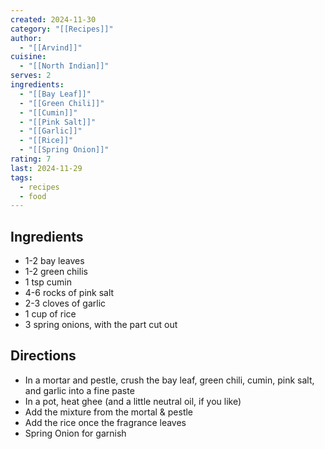 ```yaml
---
created: 2024-11-30
category: "[[Recipes]]"
author:
  - "[[Arvind]]"
cuisine:
  - "[[North Indian]]"
serves: 2
ingredients:
  - "[[Bay Leaf]]"
  - "[[Green Chili]]"
  - "[[Cumin]]"
  - "[[Pink Salt]]"
  - "[[Garlic]]"
  - "[[Rice]]"
  - "[[Spring Onion]]"
rating: 7
last: 2024-11-29
tags:
  - recipes
  - food
---
```

## Ingredients

- 1-2 bay leaves
- 1-2 green chilis
- 1 tsp cumin
- 4-6 rocks of pink salt
- 2-3 cloves of garlic
- 1 cup of rice
- 3 spring onions, with the part cut out

## Directions

- In a mortar and pestle, crush the bay leaf, green chili, cumin, pink salt, and garlic into a fine paste
- In a pot, heat ghee (and a little neutral oil, if you like)
- Add the mixture from the mortal & pestle
- Add the rice once the fragrance leaves
- Spring Onion for garnish